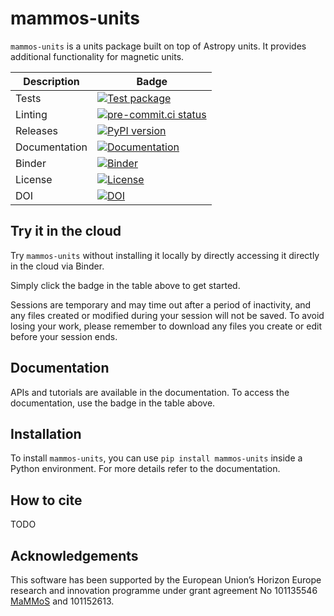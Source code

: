 # mammos-units

`mammos-units` is a units package built on top of Astropy units.
It provides additional functionality for magnetic units.

| Description   | Badge                                                                                                                                                                                    |
|---------------|------------------------------------------------------------------------------------------------------------------------------------------------------------------------------------------|
| Tests         | [![Test package](https://github.com/MaMMoS-project/mammos-units/actions/workflows/test.yml/badge.svg)](https://github.com/MaMMoS-project/mammos-units/actions/workflows/test.yml)        |
| Linting       | [![pre-commit.ci status](https://results.pre-commit.ci/badge/github/MaMMoS-project/mammos-units/main.svg)](https://results.pre-commit.ci/latest/github/MaMMoS-project/mammos-units/main) |
| Releases      | [![PyPI version](https://badge.fury.io/py/mammos-units.svg)](https://badge.fury.io/py/mammos-units)                                                                                      |
| Documentation | [![Documentation](https://img.shields.io/badge/Docs-mammos--project.github.io%2Fmammos-blue)](https://mammos-project.github.io/mammos/index.html)                                        |
| Binder        | [![Binder](https://mybinder.org/badge_logo.svg)](https://mybinder.org/v2/gh/mammos-project/mammos-units/latest?urlpath=lab%2Ftree%2Fexamples)                                            |
| License       | [![License](https://img.shields.io/badge/License-MIT-blue.svg)](https://opensource.org/licenses/MIT)                                                                                     |
| DOI           | [![DOI](https://zenodo.org/badge/DOI/10.5281/zenodo.15754463.svg)](https://doi.org/10.5281/zenodo.15754463)                                                                              |


## Try it in the cloud
Try `mammos-units` without installing it locally by directly accessing it directly in the cloud
via Binder.

Simply click the badge in the table above to get started.

Sessions are temporary and may time out after a period of inactivity, and any files
created or modified during your session will not be saved.
To avoid losing your work, please remember to download any files you create or edit
before your session ends.

## Documentation

APIs and tutorials are available in the documentation. To access the documentation, use the badge in the table above.

## Installation

To install `mammos-units`, you can use `pip install mammos-units` inside a Python environment.
For more details refer to the documentation.

## How to cite

TODO

## Acknowledgements

This software has been supported by the European Union’s Horizon Europe research and innovation programme under grant agreement No 101135546 [MaMMoS](https://mammos-project.github.io/) and 101152613.
